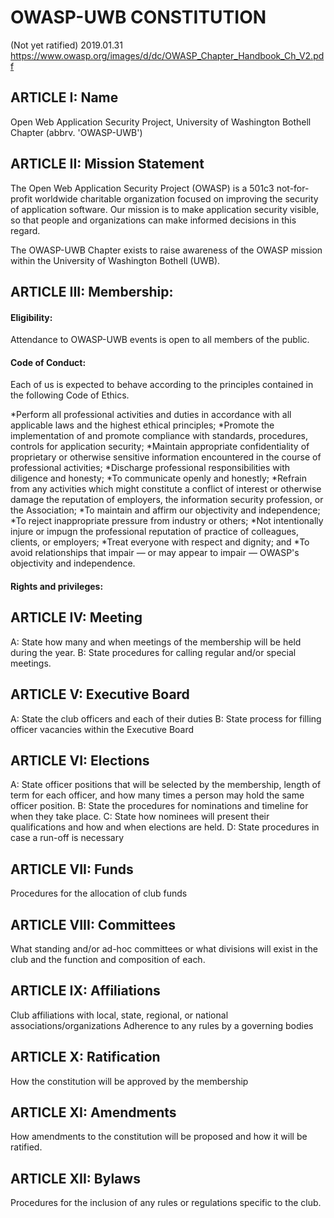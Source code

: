 # OWASP-UWB CONSTITUTION
(Not yet ratified) 2019.01.31
https://www.owasp.org/images/d/dc/OWASP_Chapter_Handbook_Ch_V2.pdf

## ARTICLE I: Name
Open Web Application Security Project, University of Washington Bothell Chapter
(abbrv. 'OWASP-UWB')

## ARTICLE II: Mission Statement
The Open Web Application Security Project (OWASP) is a 501c3 not-for-profit worldwide charitable
organization focused on improving the security of application software. Our mission is to make
application security visible, so that people and organizations can make informed decisions in this regard.


The OWASP-UWB Chapter exists to raise awareness of the OWASP mission within the University of Washington Bothell (UWB).

## ARTICLE III: Membership:
#### Eligibility:
Attendance to OWASP-UWB events is open to all members of the public.

#### Code of Conduct:
Each of us is expected to behave according to the principles contained in the following Code of Ethics.

  *Perform all professional activities and duties in accordance with all applicable laws and the highest ethical principles;
  *Promote the implementation of and promote compliance with standards, procedures, controls for application security;
  *Maintain appropriate confidentiality of proprietary or otherwise sensitive information encountered in the course of professional activities;
  *Discharge professional responsibilities with diligence and honesty;
  *To communicate openly and honestly;
  *Refrain from any activities which might constitute a conflict of interest or otherwise damage the reputation of employers, the information security profession, or the Association;
  *To maintain and affirm our objectivity and independence;
  *To reject inappropriate pressure from industry or others;
  *Not intentionally injure or impugn the professional reputation of practice of colleagues, clients, or employers;
  *Treat everyone with respect and dignity; and
  *To avoid relationships that impair — or may appear to impair — OWASP's objectivity and independence.

#### Rights and privileges:


## ARTICLE IV: Meeting
A:  State how many and when meetings of the membership will be held during the year.
B:  State procedures for calling regular and/or special meetings.

## ARTICLE V: Executive Board
A:  State the club officers and each of their duties 
B:  State process for filling officer vacancies within the Executive Board

## ARTICLE VI: Elections
A:  State officer positions that will be selected by the membership, length of term for each officer, and how many times a person may hold the same officer position.
B:  State the procedures for nominations and timeline for when they take place.
C:  State how nominees will present their qualifications and how and when elections are held.
D:  State procedures in case a run-off is necessary

## ARTICLE VII: Funds
Procedures for the allocation of club funds 

## ARTICLE VIII: Committees
What standing and/or ad-hoc committees or what divisions will exist in the club and the function and composition of each.

## ARTICLE IX: Affiliations
Club affiliations with local, state, regional, or national associations/organizations
Adherence to any rules by a governing bodies

## ARTICLE X: Ratification
How the constitution will be approved by the membership

## ARTICLE XI: Amendments
How amendments to the constitution will be proposed and how it will be ratified.

## ARTICLE XII: Bylaws
Procedures for the inclusion of any rules or regulations specific to the club.
